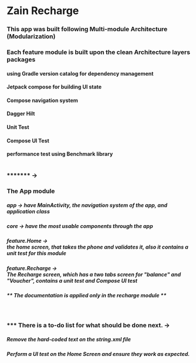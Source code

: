 # Zain Recharge

<h3> This app was built following Multi-module Architecture (Modularization) 
<h3> Each feature module is built upon the clean Architecture layers packages
<h4> using Gradle version catalog for dependency management
<h4> Jetpack compose for building UI state
<h4> Compose navigation system
<h4> Dagger Hilt<br>
<h4> Unit Test<br>
<h4> Compose UI Test<br>
<h4> performance test using Benchmark library<br>


  
<br>
<h3> ******* ->  
<h3>The App module</h3>
<h5>app -> have MainActivity, the navigation system of the app, and application class</h5>
<h5>core -> have the most usable components through the app</h5>
<h5>feature.Home -> <br> the home screen, that takes the phone and validates it, also it contains a unit test for this module</h5>
<h5>feature.Recharge -> <br> The Recharge screen, which has a two tabs screen for "balance" and "Voucher", contains a unit test and Compose UI test</h5>
<h5> ** The documentation is applied only in the recharge module **</h5>



<br>
<h3> *** There is a to-do list for what should be done next. ->
<h5> Remove the hard-coded text on the string.xml file
<h5> Perform a UI test on the Home Screen and ensure they work as expected.




